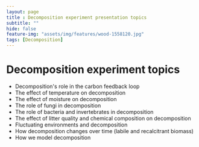 ```yaml
--- 
layout: page
title : Decomposition experiment presentation topics
subtitle: "" 
hide: false
feature-img: "assets/img/features/wood-1558120.jpg"
tags: [Decomposition]
---
```


# Decomposition experiment topics


- Decomposition's role in the carbon feedback loop
- The effect of temperature on decomposition
- The effect of moisture on decomposition
- The role of fungi in decomposition
- The role of bacteria and invertebrates in decomposition
- The effect of litter quality and chemical composition on decomposition
- Fluctuating environments and decomposition
- How decomposition changes over time (labile and recalcitrant biomass)
- How we model decomposition
